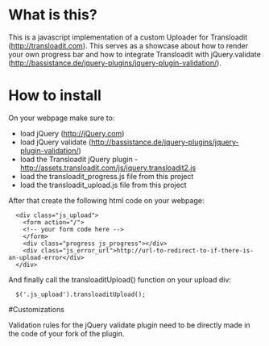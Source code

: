 # What is this?

This is a javascript implementation of a custom Uploader for Transloadit (http://transloadit.com).
This serves as a showcase about how to render your own progress bar and how to integrate Transloadit with jQuery.validate (http://bassistance.de/jquery-plugins/jquery-plugin-validation/).

# How to install

On your webpage make sure to:

* load jQuery (http://jQuery.com)
* load jQuery validate (http://bassistance.de/jquery-plugins/jquery-plugin-validation/)
* load the Transloadit jQuery plugin - http://assets.transloadit.com/js/jquery.transloadit2.js
* load the transloadit_progress.js file from this project
* load the transloadit_upload.js file from this project

After that create the following html code on your webpage:

```
  <div class="js_upload">
    <form action="/">
    <!-- your form code here -->
    </form>
    <div class="progress js_progress"></div>
    <div class="js_error_url">http://url-to-redirect-to-if-there-is-an-upload-error</div>
  </div>
```

And finally call the transloaditUpload() function on your upload div:

```
  $('.js_upload').transloaditUpload();
```


#Customizations

Validation rules for the jQuery validate plugin need to be directly made in the code of your fork of the plugin.